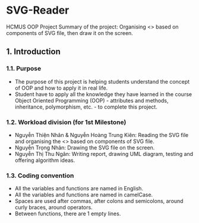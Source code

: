 # SVG-Reader
HCMUS OOP Project
Summary of the project: Organising <<class>> based on components of SVG file, then draw it on the screen.
## 1. Introduction
### 1.1. Purpose
- The purpose of this project is helping students understand the concept of OOP and how to apply it in real life.
- Student have to apply all the knowledge they have learned in the course Object Oriented Programming (OOP) - attributes and methods, inheritance, polymorphism, etc. - to complete this project.

### 1.2. Workload division (for 1st Milestone)
- Nguyễn Thiện Nhân & Nguyễn Hoàng Trung Kiên: Reading the SVG file and organising the <<class>> based on components of SVG file.
- Nguyễn Trọng Nhân: Drawing the SVG file on the screen.
- Nguyễn Thị Thu Ngân: Writing report, drawing UML diagram, testing and offering algorithm ideas.

### 1.3. Coding convention
- All the variables and functions are named in English.
- All the variables and functions are named in camelCase.
- Spaces are used after commas, after colons and semicolons, around curly braces, around operators.
- Between functions, there are 1 empty lines.




